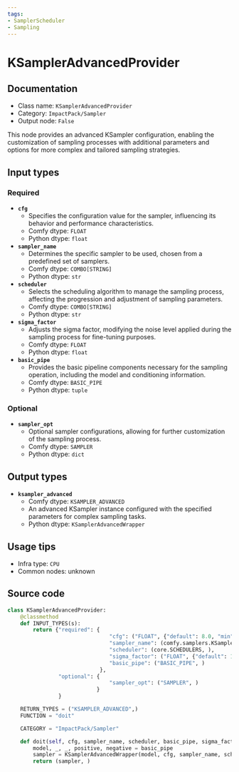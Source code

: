 ```yaml
---
tags:
- SamplerScheduler
- Sampling
---
```


# KSamplerAdvancedProvider
## Documentation
- Class name: `KSamplerAdvancedProvider`
- Category: `ImpactPack/Sampler`
- Output node: `False`

This node provides an advanced KSampler configuration, enabling the customization of sampling processes with additional parameters and options for more complex and tailored sampling strategies.
## Input types
### Required
- **`cfg`**
    - Specifies the configuration value for the sampler, influencing its behavior and performance characteristics.
    - Comfy dtype: `FLOAT`
    - Python dtype: `float`
- **`sampler_name`**
    - Determines the specific sampler to be used, chosen from a predefined set of samplers.
    - Comfy dtype: `COMBO[STRING]`
    - Python dtype: `str`
- **`scheduler`**
    - Selects the scheduling algorithm to manage the sampling process, affecting the progression and adjustment of sampling parameters.
    - Comfy dtype: `COMBO[STRING]`
    - Python dtype: `str`
- **`sigma_factor`**
    - Adjusts the sigma factor, modifying the noise level applied during the sampling process for fine-tuning purposes.
    - Comfy dtype: `FLOAT`
    - Python dtype: `float`
- **`basic_pipe`**
    - Provides the basic pipeline components necessary for the sampling operation, including the model and conditioning information.
    - Comfy dtype: `BASIC_PIPE`
    - Python dtype: `tuple`
### Optional
- **`sampler_opt`**
    - Optional sampler configurations, allowing for further customization of the sampling process.
    - Comfy dtype: `SAMPLER`
    - Python dtype: `dict`
## Output types
- **`ksampler_advanced`**
    - Comfy dtype: `KSAMPLER_ADVANCED`
    - An advanced KSampler instance configured with the specified parameters for complex sampling tasks.
    - Python dtype: `KSamplerAdvancedWrapper`
## Usage tips
- Infra type: `CPU`
- Common nodes: unknown


## Source code
```python
class KSamplerAdvancedProvider:
    @classmethod
    def INPUT_TYPES(s):
        return {"required": {
                                "cfg": ("FLOAT", {"default": 8.0, "min": 0.0, "max": 100.0}),
                                "sampler_name": (comfy.samplers.KSampler.SAMPLERS, ),
                                "scheduler": (core.SCHEDULERS, ),
                                "sigma_factor": ("FLOAT", {"default": 1.0, "min": 0.0, "max": 10.0, "step": 0.01}),
                                "basic_pipe": ("BASIC_PIPE", )
                             },
                "optional": {
                                "sampler_opt": ("SAMPLER", )
                            }
                }

    RETURN_TYPES = ("KSAMPLER_ADVANCED",)
    FUNCTION = "doit"

    CATEGORY = "ImpactPack/Sampler"

    def doit(self, cfg, sampler_name, scheduler, basic_pipe, sigma_factor=1.0, sampler_opt=None):
        model, _, _, positive, negative = basic_pipe
        sampler = KSamplerAdvancedWrapper(model, cfg, sampler_name, scheduler, positive, negative, sampler_opt=sampler_opt, sigma_factor=sigma_factor)
        return (sampler, )

```
